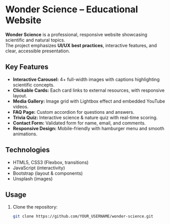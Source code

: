 # Wonder Science – Educational Website

**Wonder Science** is a professional, responsive website showcasing scientific and natural topics.  
The project emphasizes **UI/UX best practices**, interactive features, and clear, accessible presentation.

## Key Features

- **Interactive Carousel:** 4+ full-width images with captions highlighting scientific concepts.
- **Clickable Cards:** Each card links to external resources, with responsive layout.
- **Media Gallery:** Image grid with Lightbox effect and embedded YouTube videos.
- **FAQ Page:** Custom accordion for questions and answers.
- **Trivia Quiz:** Interactive science & nature quiz with real-time scoring.
- **Contact Form:** Validated form for name, email, and comments.
- **Responsive Design:** Mobile-friendly with hamburger menu and smooth animations.

## Technologies

- HTML5, CSS3 (Flexbox, transitions)
- JavaScript (interactivity)
- Bootstrap (layout & components)
- Unsplash (images)

## Usage

1. Clone the repository:
   ```bash
   git clone https://github.com/YOUR_USERNAME/wonder-science.git
